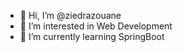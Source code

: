 - 👋 Hi, I’m @ziedrazouane
- 👀 I’m interested in Web Development
- 🌱 I’m currently learning SpringBoot


<!---
ziedrazouane/ziedrazouane is a ✨ special ✨ repository because its `README.md` (this file) appears on your GitHub profile.
You can click the Preview link to take a look at your changes.
--->
